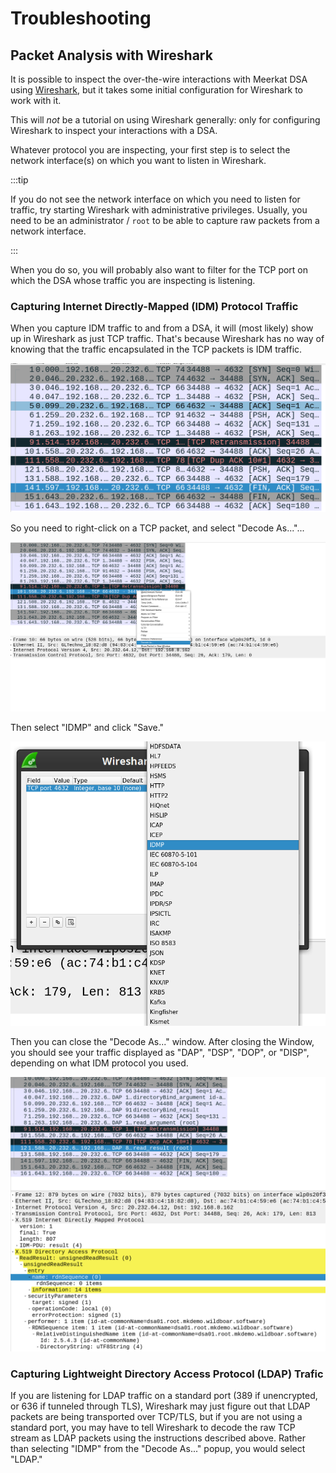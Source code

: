 # Troubleshooting

## Packet Analysis with Wireshark

It is possible to inspect the over-the-wire interactions with Meerkat DSA using
[Wireshark](https://www.wireshark.org/), but it takes some initial configuration
for Wireshark to work with it.

This will _not_ be a tutorial on using Wireshark generally: only for configuring
Wireshark to inspect your interactions with a DSA.

Whatever protocol you are inspecting, your first step is to select the network
interface(s) on which you want to listen in Wireshark.

:::tip

If you do not see the network interface on which you need to listen for traffic,
try starting Wireshark with administrative privileges. Usually, you need to be
an administrator / `root` to be able to capture raw packets from a network
interface.

:::

When you do so, you will probably also want to filter for the TCP port on which
the DSA whose traffic you are inspecting is listening.

### Capturing Internet Directly-Mapped (IDM) Protocol Traffic

When you capture IDM traffic to and from a DSA, it will (most likely) show up in
Wireshark as just TCP traffic. That's because Wireshark has no way of knowing
that the traffic encapsulated in the TCP packets is IDM traffic.

![Wireshark shows only TCP packets](/img/wireshark01.png)

So you need to right-click on a TCP packet, and select "Decode As..."...

![Select Decode As](/img/wireshark02.png)

Then select "IDMP" and click "Save."

![Select IDMP](/img/wireshark03.png)

Then you can close the "Decode As..." window. After closing the Window, you
should see your traffic displayed as "DAP", "DSP", "DOP", or "DISP", depending
on what IDM protocol you used.

![Now you see the directory protocols](/img/wireshark04.png)

### Capturing Lightweight Directory Access Protocol (LDAP) Trafic

If you are listening for LDAP traffic on a standard port (389 if unencrypted,
or 636 if tunneled through TLS), Wireshark may just figure out that LDAP
packets are being transported over TCP/TLS, but if you are not using a standard
port, you may have to tell Wireshark to decode the raw TCP stream as LDAP
packets using the instructions described above. Rather than selecting "IDMP"
from the "Decode As..." popup, you would select "LDAP."
